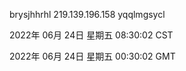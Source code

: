 brysjhhrhl 219.139.196.158 yqqlmgsycl

2022年 06月 24日 星期五 08:30:02 CST

2022年 06月 24日 星期五 00:30:02 GMT
